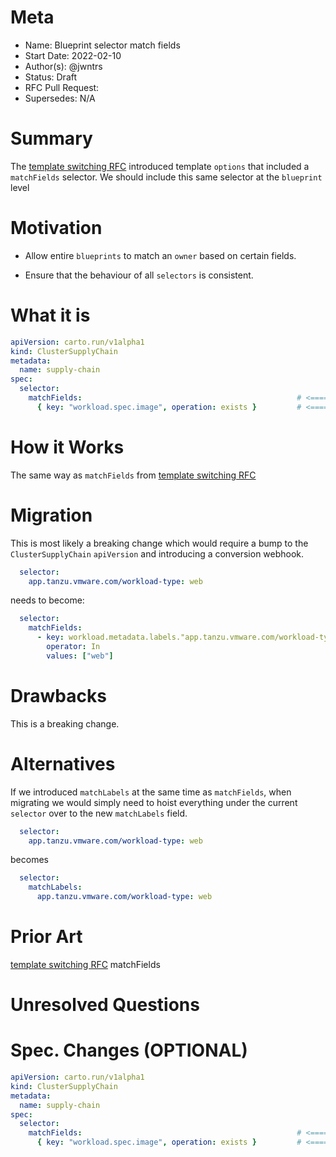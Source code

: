 # Meta
[meta]: #meta
- Name: Blueprint selector match fields
- Start Date: 2022-02-10
- Author(s): @jwntrs
- Status: Draft
- RFC Pull Request:
- Supersedes: N/A

# Summary
[summary]: #summary

The [template switching RFC](https://github.com/vmware-tanzu/cartographer/pull/75) introduced template `options` that included a `matchFields` selector. We should include this same selector at the `blueprint` level

# Motivation
[motivation]: #motivation

- Allow entire `blueprints` to match an `owner` based on certain fields.

- Ensure that the behaviour of all `selectors` is consistent.

# What it is
[what-it-is]: #what-it-is

```yaml
apiVersion: carto.run/v1alpha1
kind: ClusterSupplyChain
metadata:
  name: supply-chain
spec:
  selector:
    matchFields:                                                # <=========== add this
      { key: "workload.spec.image", operation: exists }         # <=========== 
```

# How it Works
[how-it-works]: #how-it-works

The same way as `matchFields` from [template switching RFC](https://github.com/vmware-tanzu/cartographer/pull/75)

# Migration
[migration]: #migration

This is most likely a breaking change which would require a bump to the `ClusterSupplyChain` `apiVersion` and introducing a conversion webhook.

```yaml
  selector:
    app.tanzu.vmware.com/workload-type: web
```

needs to become:

```yaml
  selector:
    matchFields:
      - key: workload.metadata.labels."app.tanzu.vmware.com/workload-type"
        operator: In
        values: ["web"]
```


# Drawbacks
[drawbacks]: #drawbacks

This is a breaking change.

# Alternatives
[alternatives]: #alternatives

If we introduced `matchLabels` at the same time as `matchFields`, when migrating we would simply need to hoist everything under the current `selector` over to the new `matchLabels` field.

```yaml
  selector:
    app.tanzu.vmware.com/workload-type: web
```

becomes

```yaml
  selector:
    matchLabels:
      app.tanzu.vmware.com/workload-type: web
```


# Prior Art
[prior-art]: #prior-art

[template switching RFC](https://github.com/vmware-tanzu/cartographer/pull/75) matchFields

# Unresolved Questions
[unresolved-questions]: #unresolved-questions

# Spec. Changes (OPTIONAL)
[spec-changes]: #spec-changes

```yaml
apiVersion: carto.run/v1alpha1
kind: ClusterSupplyChain
metadata:
  name: supply-chain
spec:
  selector:
    matchFields:                                                # <=========== add this
      { key: "workload.spec.image", operation: exists }         # <=========== 
```
